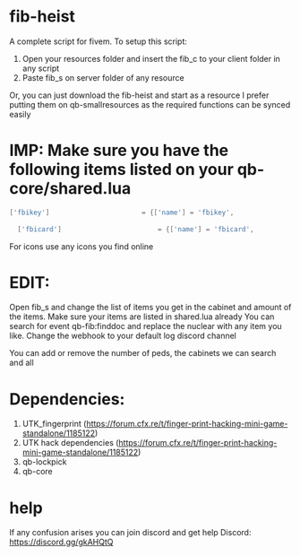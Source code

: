 # fib-heist
A complete script for fivem.
To setup this script: 
1. Open your resources folder and insert the fib_c to your client folder in any script
2. Paste fib_s on server folder of any resource

Or, you can just download the fib-heist and start as a resource
I prefer putting them on qb-smallresources as the required functions can be synced easily

# IMP: Make sure you have the following items listed on your qb-core/shared.lua
```lua
['fbikey'] 			 			 = {['name'] = 'fbikey', 						['label'] = 'Home key', 						['weight'] = 500, 		['type'] = 'item', 		['image'] = 'fbikey.png', 				['unique'] = true, 		['useable'] = true, 	['shouldClose'] = true,	   ['combinable'] = nil,   ['description'] = 'Key for a lock...?'},
	
  ['fbicard'] 			 			 = {['name'] = 'fbicard', 						['label'] = 'FBI Pass', 						['weight'] = 500, 		['type'] = 'item', 		['image'] = 'fbicard.png', 				['unique'] = true, 		['useable'] = true, 	['shouldClose'] = true,	   ['combinable'] = nil,   ['description'] = 'Card for fib...?'},
```


For icons use any icons you find online

# EDIT: 
Open fib_s and change the list of items you get in the cabinet and amount of the items. Make sure your items are listed in shared.lua already
You can search for event qb-fib:finddoc and replace the nuclear with any item you like.
Change the webhook to your default log discord channel

You can add or remove the number of peds, the cabinets we can search and all

# Dependencies: 
1. UTK_fingerprint (https://forum.cfx.re/t/finger-print-hacking-mini-game-standalone/1185122)
2. UTK hack dependencies (https://forum.cfx.re/t/finger-print-hacking-mini-game-standalone/1185122)
3. qb-lockpick 
4. qb-core
# help
If any confusion arises you can join discord and get help
Discord: https://discord.gg/gkAHQtQ
